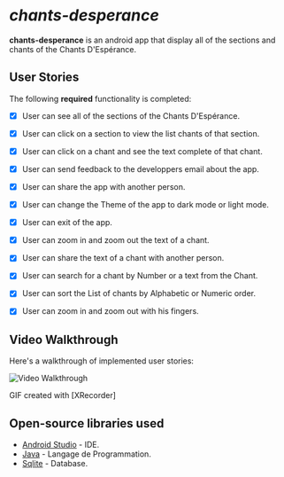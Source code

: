 # *chants-desperance*

**chants-desperance** is an android app that display all of the sections and chants of the Chants D'Espérance.


## User Stories

The following **required** functionality is completed:

  - [x] User can see all of the sections of the Chants D'Espérance.
  - [x] User can click on a section to view the list chants of that section.
  - [x] User can click on a chant and see the text complete of that chant.
  - [x] User can send feedback to the developpers email about the app.
  
  - [x] User can share the app with another person.
  - [x] User can change the Theme of the app to dark mode or light mode.
  - [x] User can exit of the app.
  - [x] User can zoom in and zoom out the text of a chant.
  
  - [x] User can share the text of a chant with another person.
  - [x] User can search for a chant by Number or a text from the Chant.
  - [x] User can sort the List of chants by Alphabetic or Numeric order.
  - [x] User can zoom in and zoom out with his fingers.


## Video Walkthrough

Here's a walkthrough of implemented user stories:

<img src="Chants D'Espérance.gif" title='Video Walkthrough' width='' alt='Video Walkthrough' />

GIF created with [XRecorder]


## Open-source libraries used

- [Android Studio](https://developer.android.com/) - IDE.
- [Java](https://www.java.com/) - Langage de Programmation.
- [Sqlite](https://sqlite.org/) - Database.





